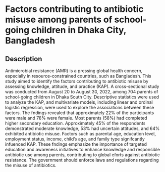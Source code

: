 # Factors contributing to antibiotic misuse among parents of school-going children in Dhaka City, Bangladesh

## Description
Antimicrobial resistance (AMR) is a pressing global health concern, especially in resource-constrained
countries, such as Bangladesh. This study aimed to identify the factors contributing to antibiotic
misuse by assessing knowledge, attitude, and practice (KAP). A cross-sectional study was conducted
from August 20 to August 30, 2022, among 704 parents of school-going children in Dhaka South
City. Descriptive statistics were used to analyze the KAP, and multivariate models, including linear
and ordinal logistic regression, were used to explore the associations between these factors. The
fndings revealed that approximately 22% of the participants were male and 78% were female. Most
parents (58%) had completed higher secondary education. Approximately 45% of the respondents
demonstrated moderate knowledge, 53% had uncertain attitudes, and 64% exhibited antibiotic
misuse. Factors such as parental age, education level, employment status, income, child’s age,
and family type signifcantly infuenced KAP. These fndings emphasize the importance of targeted
education and awareness initiatives to enhance knowledge and responsible antibiotic use among
parents, contributing to global eforts against antibiotic resistance. The government should enforce
laws and regulations regarding the misuse of antibiotics.
